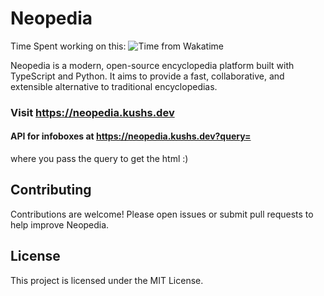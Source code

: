 # Neopedia

Time Spent working on this: ![Time from Wakatime](https://hackatime-badge.hackclub.com/U0804SUGQRG/neopedia)

Neopedia is a modern, open-source encyclopedia platform built with TypeScript and Python. It aims to provide a fast, collaborative, and extensible alternative to traditional encyclopedias.

### Visit https://neopedia.kushs.dev

#### API for infoboxes at https://neopedia.kushs.dev?query=
where you pass the query to get the html :)
## Contributing

Contributions are welcome! Please open issues or submit pull requests to help improve Neopedia.

## License

This project is licensed under the MIT License.
